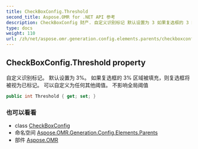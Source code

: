 ```yaml
---
title: CheckBoxConfig.Threshold
second_title: Aspose.OMR for .NET API 参考
description: CheckBoxConfig 财产. 自定义识别标记 默认设置为 3 如果复选框的 3 区域被填充则复选框将被视为已标记 可以自定义为任何其他阈值 不影响全局阈值
type: docs
weight: 110
url: /zh/net/aspose.omr.generation.config.elements.parents/checkboxconfig/threshold/
---
```

## CheckBoxConfig.Threshold property

自定义识别标记。 默认设置为 3%。 如果复选框的 3% 区域被填充，则复选框将被视为已标记。 可以自定义为任何其他阈值。 不影响全局阈值

```csharp
public int Threshold { get; set; }
```

### 也可以看看

* class [CheckBoxConfig](../)
* 命名空间 [Aspose.OMR.Generation.Config.Elements.Parents](../../checkboxconfig/)
* 部件 [Aspose.OMR](../../../)


